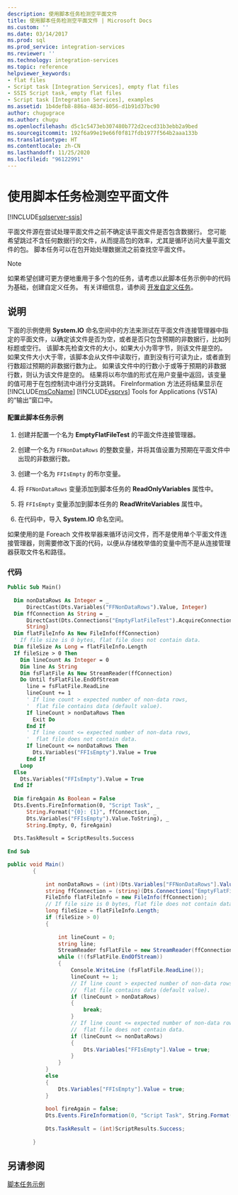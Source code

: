 ```yaml
---
description: 使用脚本任务检测空平面文件
title: 使用脚本任务检测空平面文件 | Microsoft Docs
ms.custom: ''
ms.date: 03/14/2017
ms.prod: sql
ms.prod_service: integration-services
ms.reviewer: ''
ms.technology: integration-services
ms.topic: reference
helpviewer_keywords:
- flat files
- Script task [Integration Services], empty flat files
- SSIS Script task, empty flat files
- Script task [Integration Services], examples
ms.assetid: 1b4defb8-886a-483d-8056-d1b91d37bc90
author: chugugrace
ms.author: chugu
ms.openlocfilehash: d5c1c5473eb307480b772d2cecd31b3ebb2a9bed
ms.sourcegitcommit: 192f6a99e19e66f0f817fdb1977f564b2aaa133b
ms.translationtype: HT
ms.contentlocale: zh-CN
ms.lasthandoff: 11/25/2020
ms.locfileid: "96122991"
---
```

# <a name="detecting-an-empty-flat-file-with-the-script-task"></a>使用脚本任务检测空平面文件

[!INCLUDE[sqlserver-ssis](../../includes/applies-to-version/sqlserver-ssis.md)]


  平面文件源在尝试处理平面文件之前不确定该平面文件是否包含数据行。 您可能希望跳过不含任何数据行的文件，从而提高包的效率，尤其是循环访问大量平面文件的包。 脚本任务可以在包开始处理数据流之前查找空平面文件。  
  
> [!NOTE]  
>  如果希望创建可更方便地重用于多个包的任务，请考虑以此脚本任务示例中的代码为基础，创建自定义任务。 有关详细信息，请参阅 [开发自定义任务](../../integration-services/extending-packages-custom-objects/task/developing-a-custom-task.md)。  
  
## <a name="description"></a>说明  
 下面的示例使用 **System.IO** 命名空间中的方法来测试在平面文件连接管理器中指定的平面文件，以确定该文件是否为空，或者是否只包含预期的非数据行，比如列标题或空行。 该脚本先检查文件的大小，如果大小为零字节，则该文件是空的。 如果文件大小大于零，该脚本会从文件中读取行，直到没有行可读为止，或者直到行数超过预期的非数据行数为止。 如果该文件中的行数小于或等于预期的非数据行数，则认为该文件是空的。 结果将以布尔值的形式在用户变量中返回，该变量的值可用于在包控制流中进行分支跳转。 FireInformation 方法还将结果显示在 [!INCLUDE[msCoName](../../includes/msconame-md.md)] [!INCLUDE[vsprvs](../../includes/vsprvs-md.md)] Tools for Applications (VSTA) 的“输出”窗口中。  
  
#### <a name="to-configure-this-script-task-example"></a>配置此脚本任务示例  
  
1.  创建并配置一个名为 **EmptyFlatFileTest** 的平面文件连接管理器。  
  
2.  创建一个名为 `FFNonDataRows` 的整数变量，并将其值设置为预期在平面文件中出现的非数据行数。  
  
3.  创建一个名为 `FFIsEmpty` 的布尔变量。  
  
4.  将 `FFNonDataRows` 变量添加到脚本任务的 **ReadOnlyVariables** 属性中。  
  
5.  将 `FFIsEmpty` 变量添加到脚本任务的 **ReadWriteVariables** 属性中。  
  
6.  在代码中，导入 **System.IO** 命名空间。  
  
 如果使用的是 Foreach 文件枚举器来循环访问文件，而不是使用单个平面文件连接管理器，则需要修改下面的代码，以便从存储枚举值的变量中而不是从连接管理器获取文件名和路径。  
  
### <a name="code"></a>代码  
  
```vb  
Public Sub Main()  
  
  Dim nonDataRows As Integer = _  
      DirectCast(Dts.Variables("FFNonDataRows").Value, Integer)  
  Dim ffConnection As String = _  
      DirectCast(Dts.Connections("EmptyFlatFileTest").AcquireConnection(Nothing), _  
      String)  
  Dim flatFileInfo As New FileInfo(ffConnection)  
  ' If file size is 0 bytes, flat file does not contain data.  
  Dim fileSize As Long = flatFileInfo.Length  
  If fileSize > 0 Then  
    Dim lineCount As Integer = 0  
    Dim line As String  
    Dim fsFlatFile As New StreamReader(ffConnection)  
    Do Until fsFlatFile.EndOfStream  
      line = fsFlatFile.ReadLine  
      lineCount += 1  
      ' If line count > expected number of non-data rows,  
      '  flat file contains data (default value).  
      If lineCount > nonDataRows Then  
        Exit Do  
      End If  
      ' If line count <= expected number of non-data rows,  
      '  flat file does not contain data.  
      If lineCount <= nonDataRows Then  
        Dts.Variables("FFIsEmpty").Value = True  
      End If  
    Loop  
  Else  
    Dts.Variables("FFIsEmpty").Value = True  
  End If  
  
  Dim fireAgain As Boolean = False  
  Dts.Events.FireInformation(0, "Script Task", _  
      String.Format("{0}: {1}", ffConnection, _  
      Dts.Variables("FFIsEmpty").Value.ToString), _  
      String.Empty, 0, fireAgain)  
  
  Dts.TaskResult = ScriptResults.Success  
  
End Sub  
```  
  
```csharp  
public void Main()  
        {  
  
            int nonDataRows = (int)(Dts.Variables["FFNonDataRows"].Value);  
            string ffConnection = (string)(Dts.Connections["EmptyFlatFileTest"].AcquireConnection(null) as String);  
            FileInfo flatFileInfo = new FileInfo(ffConnection);  
            // If file size is 0 bytes, flat file does not contain data.  
            long fileSize = flatFileInfo.Length;  
            if (fileSize > 0)  
            {  
  
                int lineCount = 0;  
                string line;  
                StreamReader fsFlatFile = new StreamReader(ffConnection);  
                while (!(fsFlatFile.EndOfStream))  
                {  
                    Console.WriteLine (fsFlatFile.ReadLine());  
                    lineCount += 1;  
                    // If line count > expected number of non-data rows,  
                    //  flat file contains data (default value).  
                    if (lineCount > nonDataRows)  
                    {  
                        break;  
                    }  
                    // If line count <= expected number of non-data rows,  
                    //  flat file does not contain data.  
                    if (lineCount <= nonDataRows)  
                    {  
                        Dts.Variables["FFIsEmpty"].Value = true;  
                    }  
                }  
            }  
            else  
            {  
                Dts.Variables["FFIsEmpty"].Value = true;  
            }  
  
            bool fireAgain = false;  
            Dts.Events.FireInformation(0, "Script Task", String.Format("{0}: {1}", ffConnection, Dts.Variables["FFIsEmpty"].Value), String.Empty, 0, ref fireAgain);  
  
            Dts.TaskResult = (int)ScriptResults.Success;  
  
        }  
```  
  
## <a name="see-also"></a>另请参阅  
 [脚本任务示例](../../integration-services/extending-packages-scripting-task-examples/script-task-examples.md)  
  
  
